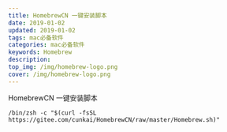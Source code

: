 ```yaml
---
title: HomebrewCN 一键安装脚本
date: 2019-01-02
updated: 2019-01-02
tags: mac必备软件
categories: mac必备软件
keywords: Homebrew
description: 
top_img: /img/homebrew-logo.png
cover: /img/homebrew-logo.png
---
```


HomebrewCN 一键安装脚本

``` shell
/bin/zsh -c "$(curl -fsSL https://gitee.com/cunkai/HomebrewCN/raw/master/Homebrew.sh)"
```

